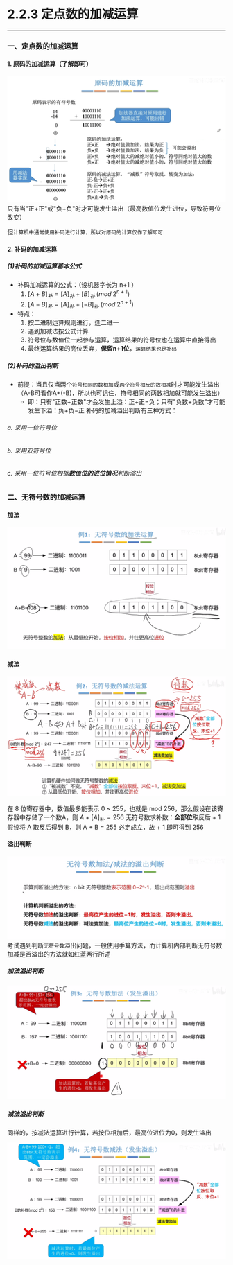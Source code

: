 # 2.2.3 定点数的加减运算

---
### 一、定点数的加减运算
#### 1. 原码的加减运算（了解即可）

![](assets/Pasted%20image%2020250525213558.png)
只有当"正+正"或"负+负"时才可能发生溢出（最高数值位发生进位，导致符号位改变）

但`计算机中通常使用补码进行计算，所以对原码的计算仅作了解即可`

#### 2. 补码的加减运算
##### (1)补码的加减运算基本公式

- 补码加减运算的公式：（设机器字长为 n+1 ）
	1. $[A+B]_补=[A]_补+[B]_补 \; (mod\; 2^{n+1})$
	2. $[A-B]_补=[A]_补+[-B]_补 \; (mod\; 2^{n+1})$
- 特点： 
	1. 按二进制运算规则进行，逢二进一
	2. 遇到加减法按公式计算
	3. 符号位与数值位一起参与运算，运算结果的符号位也在运算中直接得出
	4. 最终运算结果的高位丢弃，**保留n+1位**，`运算结果也是补码`
##### (2)补码的溢出判断

- 前提：当且仅当两个`符号相同的数相加`或`两个符号相反的数相减`时才可能发生溢出（A-B可看作A+(-B)，所以也可记住，符号相同的两数相加就可能发生溢出）
	- 即：只有"正数+正数"才会发生上溢：正+正=负；只有"负数+负数"才可能发生下溢：负+负=正
补码的加减溢出判断有三种方式：

###### a. 采用一位符号位


###### b. 采用双符号位

###### c. 采用一位符号位根据**数值位的进位情况**判断溢出



### 二、无符号数的加减运算
#### 加法

![](assets/Pasted%20image%2020250525215958.png)
#### 减法

![](assets/Pasted%20image%2020250525220320.png)

在 8 位寄存器中，数值最多能表示 0 ~ 255，也就是 mod 256，那么假设在该寄存器中存储了一个数A，则 $A + [A]_\text{补} = 256$
无符号数求补数：**全部位**取反后 + 1
	假设将 A 取反后得到 B，则 A + B = 255 必定成立，故 + 1 即可得到 256

#### 溢出判断
![](assets/Pasted%20image%2020250525220419.png)
考试遇到判断`无符号数`溢出问题，一般使用手算方法，而计算机内部判断无符号数加减是否溢出的方法就如红蓝两行所述

##### 加法溢出判断

![](assets/Pasted%20image%2020250525220804.png)
##### 减法溢出判断

同样的，按减法运算进行计算，若按位相加后，最高位进位为0，则发生溢出

![](assets/Pasted%20image%2020250525221229.png)
